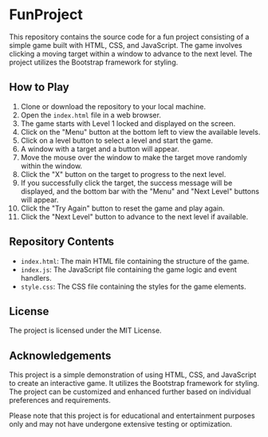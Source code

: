 # FunProject

This repository contains the source code for a fun project consisting of a simple game built with HTML, CSS, and JavaScript. The game involves clicking a moving target within a window to advance to the next level. The project utilizes the Bootstrap framework for styling.

## How to Play

1. Clone or download the repository to your local machine.
2. Open the `index.html` file in a web browser.
3. The game starts with Level 1 locked and displayed on the screen.
4. Click on the "Menu" button at the bottom left to view the available levels.
5. Click on a level button to select a level and start the game.
6. A window with a target and a button will appear.
7. Move the mouse over the window to make the target move randomly within the window.
8. Click the "X" button on the target to progress to the next level.
9. If you successfully click the target, the success message will be displayed, and the bottom bar with the "Menu" and "Next Level" buttons will appear.
10. Click the "Try Again" button to reset the game and play again.
11. Click the "Next Level" button to advance to the next level if available.

## Repository Contents

- `index.html`: The main HTML file containing the structure of the game.
- `index.js`: The JavaScript file containing the game logic and event handlers.
- `style.css`: The CSS file containing the styles for the game elements.

## License

The project is licensed under the MIT License.

## Acknowledgements

This project is a simple demonstration of using HTML, CSS, and JavaScript to create an interactive game. It utilizes the Bootstrap framework for styling. The project can be customized and enhanced further based on individual preferences and requirements.

Please note that this project is for educational and entertainment purposes only and may not have undergone extensive testing or optimization.

